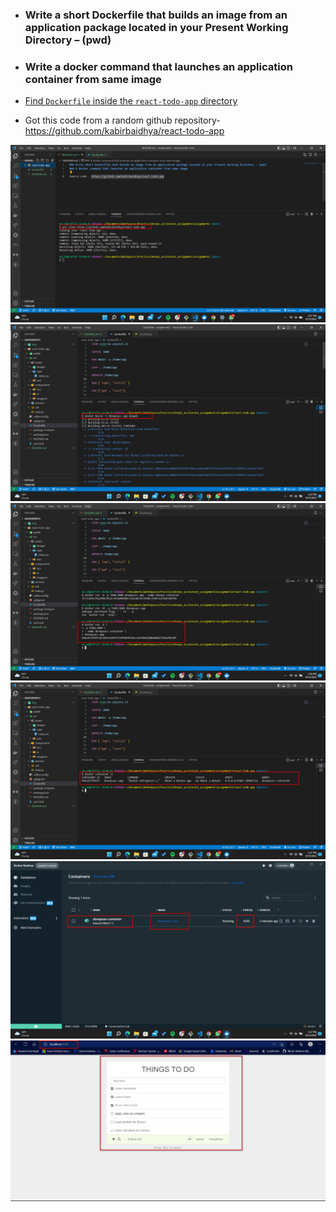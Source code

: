 - ### Write a short Dockerfile that builds an image from an application package located in your Present Working Directory – (pwd)

- ### Write a docker command that launches an application container from same image

- <u>Find `Dockerfile` inside the `react-todo-app` directory</u>

- Got this code from a random github repository- https://github.com/kabirbaidhya/react-todo-app

![git_clone](./img/1.clone.jpg)
![docker_build](./img/2.docker_build.jpg)
![container_creation](./img/3.container_creation.jpg)
![running_container](./img/4.running_container.jpg)
![docker_desktop_display](./img/5.docker_desktop_display.jpg)
![served_application](./img/6.served_application.jpg)